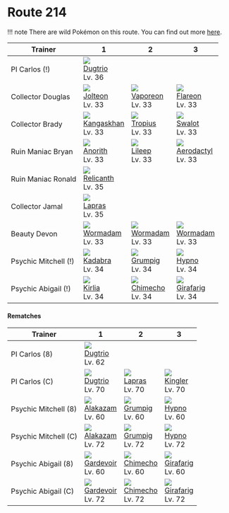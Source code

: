 # Route 214

!!! note
    There are wild Pokémon on this route. You can find out more [here](../../wild_pokemon/route_214/).


Trainer              | 1                                    | 2                                  | 3                                    | 
---                  | ---                                  | ---                                | ---                                  | 
PI Carlos (!)        | ![][051]<br> [Dugtrio]<br> Lv. 36    | &nbsp;                             | &nbsp;                               | 
Collector Douglas    | ![][135]<br> [Jolteon]<br> Lv. 33    | ![][134]<br> [Vaporeon]<br> Lv. 33 | ![][136]<br> [Flareon]<br> Lv. 33    | 
Collector Brady      | ![][115]<br> [Kangaskhan]<br> Lv. 33 | ![][357]<br> [Tropius]<br> Lv. 33  | ![][317]<br> [Swalot]<br> Lv. 33     | 
Ruin Maniac Bryan    | ![][347]<br> [Anorith]<br> Lv. 33    | ![][345]<br> [Lileep]<br> Lv. 33   | ![][142]<br> [Aerodactyl]<br> Lv. 33 | 
Ruin Maniac Ronald   | ![][369]<br> [Relicanth]<br> Lv. 35  | &nbsp;                             | &nbsp;                               | 
Collector Jamal      | ![][131]<br> [Lapras]<br> Lv. 35     | &nbsp;                             | &nbsp;                               | 
Beauty Devon         | ![][413]<br> [Wormadam]<br> Lv. 33   | ![][413]<br> [Wormadam]<br> Lv. 33 | ![][413]<br> [Wormadam]<br> Lv. 33   | 
Psychic Mitchell (!) | ![][064]<br> [Kadabra]<br> Lv. 34    | ![][326]<br> [Grumpig]<br> Lv. 34  | ![][097]<br> [Hypno]<br> Lv. 34      | 
Psychic Abigail (!)  | ![][281]<br> [Kirlia]<br> Lv. 34     | ![][358]<br> [Chimecho]<br> Lv. 34 | ![][203]<br> [Girafarig]<br> Lv. 34  | 

#### Rematches

Trainer              | 1                                   | 2                                  | 3                                   | 
---                  | ---                                 | ---                                | ---                                 | 
PI Carlos (8)        | ![][051]<br> [Dugtrio]<br> Lv. 62   | &nbsp;                             | &nbsp;                              | 
PI Carlos (C)        | ![][051]<br> [Dugtrio]<br> Lv. 70   | ![][131]<br> [Lapras]<br> Lv. 70   | ![][099]<br> [Kingler]<br> Lv. 70   | 
Psychic Mitchell (8) | ![][065]<br> [Alakazam]<br> Lv. 60  | ![][326]<br> [Grumpig]<br> Lv. 60  | ![][097]<br> [Hypno]<br> Lv. 60     | 
Psychic Mitchell (C) | ![][065]<br> [Alakazam]<br> Lv. 72  | ![][326]<br> [Grumpig]<br> Lv. 72  | ![][097]<br> [Hypno]<br> Lv. 72     | 
Psychic Abigail (8)  | ![][282]<br> [Gardevoir]<br> Lv. 60 | ![][358]<br> [Chimecho]<br> Lv. 60 | ![][203]<br> [Girafarig]<br> Lv. 60 | 
Psychic Abigail (C)  | ![][282]<br> [Gardevoir]<br> Lv. 72 | ![][358]<br> [Chimecho]<br> Lv. 72 | ![][203]<br> [Girafarig]<br> Lv. 72 | 

[Dugtrio]: ../../pokemon_changes/051/
[Kadabra]: ../../pokemon_changes/064/
[Alakazam]: ../../pokemon_changes/065/
[Hypno]: ../../pokemon_changes/097/
[Kingler]: ../../pokemon_changes/099/
[Kangaskhan]: ../../pokemon_changes/115/
[Lapras]: ../../pokemon_changes/131/
[Vaporeon]: ../../pokemon_changes/134/
[Jolteon]: ../../pokemon_changes/135/
[Flareon]: ../../pokemon_changes/136/
[Aerodactyl]: ../../pokemon_changes/142/
[Girafarig]: ../../pokemon_changes/203/
[Kirlia]: ../../pokemon_changes/281/
[Gardevoir]: ../../pokemon_changes/282/
[Swalot]: ../../pokemon_changes/317/
[Grumpig]: ../../pokemon_changes/326/
[Lileep]: ../../pokemon_changes/345/
[Anorith]: ../../pokemon_changes/347/
[Tropius]: ../../pokemon_changes/357/
[Chimecho]: ../../pokemon_changes/358/
[Relicanth]: ../../pokemon_changes/369/
[Wormadam]: ../../pokemon_changes/413/
[051]: ../img/pokemon/051.png
[064]: ../img/pokemon/064.png
[065]: ../img/pokemon/065.png
[097]: ../img/pokemon/097.png
[099]: ../img/pokemon/099.png
[115]: ../img/pokemon/115.png
[131]: ../img/pokemon/131.png
[134]: ../img/pokemon/134.png
[135]: ../img/pokemon/135.png
[136]: ../img/pokemon/136.png
[142]: ../img/pokemon/142.png
[203]: ../img/pokemon/203.png
[281]: ../img/pokemon/281.png
[282]: ../img/pokemon/282.png
[317]: ../img/pokemon/317.png
[326]: ../img/pokemon/326.png
[345]: ../img/pokemon/345.png
[347]: ../img/pokemon/347.png
[357]: ../img/pokemon/357.png
[358]: ../img/pokemon/358.png
[369]: ../img/pokemon/369.png
[413]: ../img/pokemon/413.png
